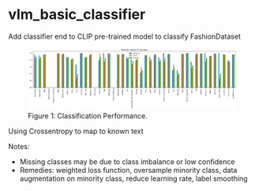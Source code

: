 # vlm_basic_classifier
Add classifier end to CLIP pre-trained model
to classify FashionDataset

<figure>
    <img src="bar_clipfinetune_val.png" alt="Screenshot">
    <figcaption>Figure 1: Classification Performance.</figcaption>
</figure>

Using Crossentropy to map to known text

Notes:
- Missing classes may be due to class imbalance or low confidence
- Remedies: weighted loss function, oversample minority class, data augmentation on minority class, reduce learning rate, label smoothing
